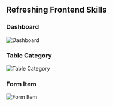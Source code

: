 ## Refreshing Frontend Skills

### Dashboard
![Dashboard](https://github.com/raviMukti/posapps/tree/master/public/blob/POSAPPS_Dashboard.png)

### Table Category
![Table Category](https://github.com/raviMukti/posapps/tree/master/public/blob/POSAPPS_Table_Category.png)

### Form Item
![Form Item](https://github.com/raviMukti/posapps/tree/master/public/blob/POSAPPS_Form_Item.png)
